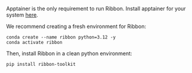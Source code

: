 Apptainer is the only requirement to run Ribbon. Install apptainer for your system [here](https://apptainer.org/docs/admin/main/installation.html#install-ubuntu-packages).

We recommend creating a fresh environment for Ribbon:
```
conda create --name ribbon python=3.12 -y
conda activate ribbon
```

Then, install Ribbon in a clean python environment:
```
pip install ribbon-toolkit
```